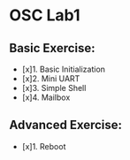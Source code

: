 # OSC Lab1
## Basic Exercise:
- [x]1. Basic Initialization
- [x]2. Mini UART
- [x]3. Simple Shell
- [x]4. Mailbox
## Advanced Exercise:
- [x]1. Reboot
